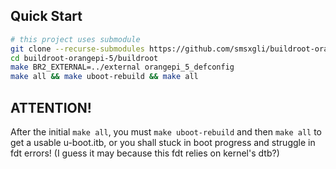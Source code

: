 ## Quick Start
```bash
# this project uses submodule
git clone --recurse-submodules https://github.com/smsxgli/buildroot-orangepi-5
cd buildroot-orangepi-5/buildroot
make BR2_EXTERNAL=../external orangepi_5_defconfig
make all && make uboot-rebuild && make all
```

## ATTENTION!

After the initial `make all`, you must `make uboot-rebuild` and then `make all` to get a usable u-boot.itb, or you shall stuck in boot progress and struggle in fdt errors! (I guess it may because this fdt relies on kernel's dtb?)

